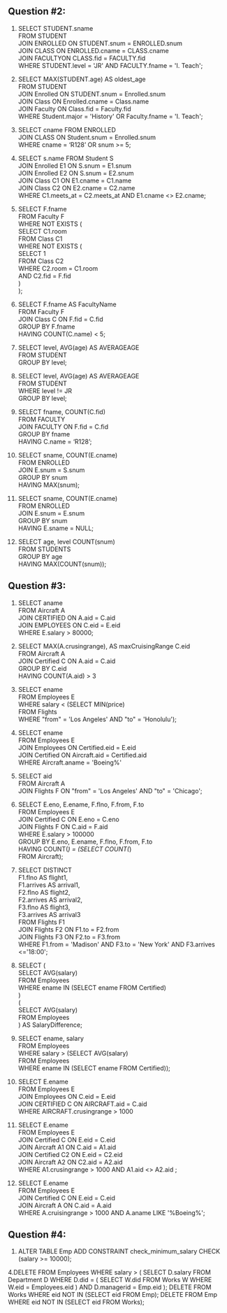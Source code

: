 ## Question #2:
1. SELECT STUDENT.sname    
   FROM STUDENT    
   JOIN ENROLLED ON STUDENT.snum = ENROLLED.snum     
   JOIN CLASS ON ENROLLED.cname = CLASS.cname    
   JOIN FACULTYON CLASS.fid = FACULTY.fid    
   WHERE STUDENT.level = 'JR' AND FACULTY.fname = 'I. Teach';    

2. SELECT MAX(STUDENT.age) AS oldest_age   
   FROM STUDENT  
   JOIN Enrolled ON STUDENT.snum = Enrolled.snum  
   JOIN Class ON Enrolled.cname = Class.name  
   JOIN Faculty ON Class.fid = Faculty.fid  
   WHERE Student.major = 'History' OR Faculty.fname = 'I. Teach';  

3. SELECT cname FROM ENROLLED  
   JOIN CLASS ON Student.snum = Enrolled.snum  
   WHERE cname = ‘R128’ OR snum >= 5; 

4. SELECT s.name FROM Student S  
   JOIN Enrolled E1 ON S.snum = E1.snum  
   JOIN Enrolled E2 ON S.snum = E2.snum  
   JOIN Class C1 ON E1.cname = C1.name  
   JOIN Class C2 ON E2.cname = C2.name    
   WHERE C1.meets_at = C2.meets_at AND E1.cname <> E2.cname;  

5. SELECT F.fname  
   FROM Faculty F  
   WHERE NOT EXISTS (  
       SELECT C1.room  
       FROM Class C1  
       WHERE NOT EXISTS (  
           SELECT 1  
           FROM Class C2  
           WHERE C2.room = C1.room  
           AND C2.fid = F.fid  
       )  
   );  

6. SELECT F.fname AS FacultyName  
   FROM Faculty F  
   JOIN Class C ON F.fid = C.fid  
   GROUP BY F.fname  
   HAVING COUNT(C.name) < 5;  

7. SELECT level, AVG(age) AS AVERAGEAGE  
   FROM STUDENT  
   GROUP BY level;  

8. SELECT level, AVG(age) AS AVERAGEAGE  
   FROM STUDENT  
   WHERE level != JR  
   GROUP BY level;  

9. SELECT fname, COUNT(C.fid)  
   FROM FACULTY  
   JOIN FACULTY ON F.fid = C.fid  
   GROUP BY fname  
   HAVING C.name = ‘R128’;  

10. SELECT sname, COUNT(E.cname)  
    FROM ENROLLED  
    JOIN E.snum = S.snum  
    GROUP BY snum  
    HAVING MAX(snum);  

11. SELECT sname, COUNT(E.cname)  
    FROM ENROLLED  
    JOIN E.snum = E.snum  
    GROUP BY snum  
    HAVING E.sname = NULL;  

12. SELECT age, level COUNT(snum)  
    FROM STUDENTS  
    GROUP BY age  
    HAVING MAX(COUNT(snum));  

## Question #3:  

1. SELECT aname  
   FROM Aircraft A  
   JOIN CERTIFIED ON A.aid = C.aid  
   JOIN EMPLOYEES ON C.eid = E.eid  
   WHERE E.salary > 80000;  

2. SELECT MAX(A.crusingrange), AS maxCruisingRange C.eid  
   FROM Aircraft A  
   JOIN Certified C ON A.aid = C.aid  
   GROUP BY C.eid  
   HAVING COUNT(A.aid) > 3  

3. SELECT ename  
   FROM Employees E  
   WHERE salary < (SELECT MIN(price)  
   FROM Flights   
   WHERE "from" = 'Los Angeles' AND "to" = 'Honolulu');  

4. SELECT ename  
   FROM Employees E  
   JOIN Employees ON Certified.eid = E.eid  
   JOIN Certified ON Aircraft.aid = Certified.aid  
   WHERE Aircraft.aname = 'Boeing%'  

5. SELECT aid  
   FROM Aircraft A  
   JOIN Flights F ON "from" = 'Los Angeles' AND "to" = 'Chicago';  

6. SELECT E.eno, E.ename, F.flno, F.from, F.to  
   FROM Employees E  
   JOIN Certified C ON E.eno = C.eno  
   JOIN Flights F ON C.aid = F.aid  
   WHERE E.salary > 100000  
   GROUP BY E.eno, E.ename, F.flno, F.from, F.to  
   HAVING COUNT(*) = (SELECT COUNT(*)  
   FROM Aircraft);  

7. SELECT DISTINCT  
   F1.flno AS flight1,  
   F1.arrives AS arrival1,  
   F2.flno AS flight2,  
   F2.arrives AS arrival2,  
   F3.flno AS flight3,  
   F3.arrives AS arrival3  
   FROM Flights F1  
   JOIN Flights F2 ON F1.to = F2.from  
   JOIN Flights F3 ON F2.to = F3.from  
   WHERE F1.from = 'Madison' AND F3.to = 'New York' AND F3.arrives <='18:00';  

8. SELECT (  
   SELECT AVG(salary)  
    FROM Employees  
    WHERE ename IN (SELECT ename FROM Certified)  
   )  
   (  
    SELECT AVG(salary)  
    FROM Employees  
   ) AS SalaryDifference;   

9. SELECT ename, salary  
   FROM Employees  
   WHERE salary > (SELECT AVG(salary)  
   FROM Employees  
   WHERE ename IN (SELECT ename FROM Certified));  

10. SELECT E.ename  
    FROM Employees E  
    JOIN Employees ON C.eid = E.eid  
    JOIN CERTIFIED C ON AIRCRAFT.aid = C.aid  
    WHERE AIRCRAFT.crusingrange > 1000  

11. SELECT E.ename  
    FROM Employees E  
    JOIN Certified C ON E.eid = C.eid   
    JOIN Aircraft A1 ON C.aid = A1.aid   
    JOIN Certified C2 ON E.eid = C2.eid   
    JOIN Aircraft A2 ON C2.aid = A2.aid   
    WHERE A1.crusingrange > 1000 AND A1.aid <> A2.aid ;  

12. SELECT E.ename  
    FROM Employees E  
    JOIN Certified C ON E.eid = C.eid     
    JOIN Aircraft A ON C.aid = A.aid   
    WHERE A.cruisingrange > 1000 AND A.aname LIKE '%Boeing%';  

## Question #4:

1. ALTER TABLE Emp
   ADD CONSTRAINT check_minimum_salary CHECK (salary >= 10000);

4.DELETE FROM Employees
   WHERE salary > (
       SELECT D.salary
       FROM Department D
       WHERE D.did = (
           SELECT W.did
           FROM Works W
           WHERE W.eid = Employees.eid
       ) AND D.managerid = Emp.eid
   );
   DELETE FROM Works
   WHERE eid NOT IN (SELECT eid FROM Emp);
   DELETE FROM Emp
   WHERE eid NOT IN (SELECT eid FROM Works);
 
      
